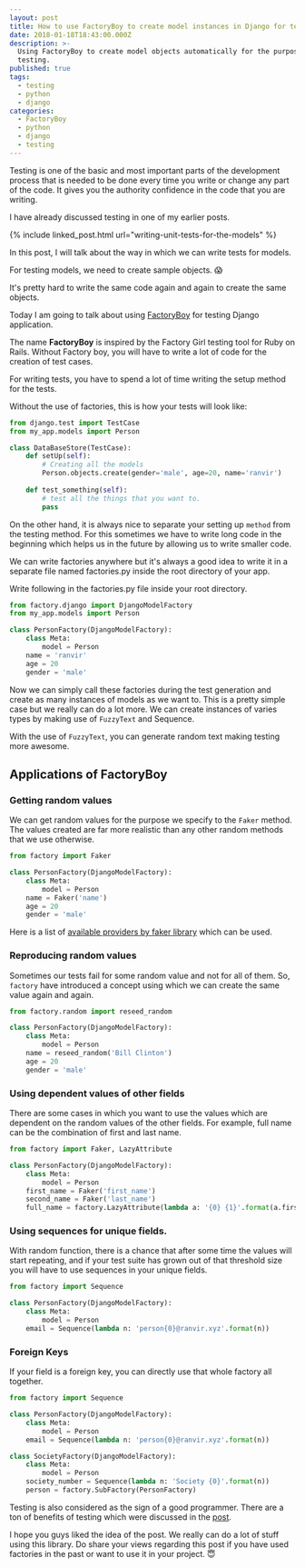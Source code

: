 ```yaml
---
layout: post
title: How to use FactoryBoy to create model instances in Django for testing
date: 2018-01-18T18:43:00.000Z
description: >-
  Using FactoryBoy to create model objects automatically for the purpose of
  testing.
published: true
tags:
  - testing
  - python
  - django
categories:
  - FactoryBoy
  - python
  - django
  - testing
---
```

Testing is one of the basic and most important parts of the development process that is needed to be done every time you write or change any part of the code. It gives you the authority confidence in the code that you are writing. 

I have already discussed testing in one of my earlier posts.

{% include linked_post.html url="writing-unit-tests-for-the-models" %}

In this post, I will talk about the way in which we can write tests for models.

For testing models, we need to create sample objects. 😱

It's pretty hard to write the same code again and again to create the same objects.

Today I am going to talk about using [FactoryBoy](https://github.com/FactoryBoy/factory_boy) for testing Django application.

The name **FactoryBoy** is inspired by the Factory Girl testing tool for Ruby on Rails. Without Factory boy, you will have to write a lot of code for the creation of test cases.

For writing tests, you have to spend a lot of time writing the setup method for the tests.

Without the use of factories, this is how your tests will look like:

```python
from django.test import TestCase
from my_app.models import Person

class DataBaseStore(TestCase):
    def setUp(self):
        # Creating all the models   
        Person.objects.create(gender='male', age=20, name='ranvir')  
    
    def test_something(self):
        # test all the things that you want to.
        pass
```
 

On the other hand, it is always nice to separate your setting up `method` from the testing method. For this sometimes we have to write long code in the beginning which helps us in the future by allowing us to write smaller code. 

We can write factories anywhere but it's always a good idea to write it in a separate file named factories.py inside the root directory of your app.

Write following in the factories.py file inside your root directory.

 
```python
from factory.django import DjangoModelFactory  
from my_app.models import Person  

class PersonFactory(DjangoModelFactory):  
    class Meta:  
        model = Person  
    name = 'ranvir'  
    age = 20  
    gender = 'male'  
```

Now we can simply call these factories during the test generation and create as many instances of models as we want to. This is a pretty simple case but we really can do a lot more. We can create instances of varies types by making use of `FuzzyText` and Sequence.

With the use of `FuzzyText`, you can generate random text making testing more awesome.

## Applications of FactoryBoy

### Getting random values

We can get random values for the purpose we specify to the `Faker` method. The values created are far more realistic than any other random methods that we use otherwise.

```python
from factory import Faker

class PersonFactory(DjangoModelFactory):  
    class Meta:  
        model = Person
    name = Faker('name')
    age = 20
    gender = 'male'
```

Here is a list of [available providers by faker library](https://faker.readthedocs.io/en/stable/providers.html) which can be used.

### Reproducing random values

Sometimes our tests fail for some random value and not for all of them. So, `factory` have introduced a concept using which we can create the same value again and again.

```python
from factory.random import reseed_random

class PersonFactory(DjangoModelFactory):  
    class Meta:  
        model = Person
    name = reseed_random('Bill Clinton')
    age = 20
    gender = 'male'
```

### Using dependent values of other fields

There are some cases in which you want to use the values which are dependent on the random values of the other fields. For example, full name can be the combination of first and last name.

```python
from factory import Faker, LazyAttribute

class PersonFactory(DjangoModelFactory):  
    class Meta:  
        model = Person
    first_name = Faker('first_name')
    second_name = Faker('last_name')
    full_name = factory.LazyAttribute(lambda a: '{0} {1}'.format(a.first_name, a.last_name))
```

### Using sequences for unique fields.

With random function, there is a chance that after some time the values will start repeating, and if your test suite has grown out of that threshold size you will have to use sequences in your unique fields.

```python
from factory import Sequence

class PersonFactory(DjangoModelFactory):  
    class Meta:  
        model = Person
    email = Sequence(lambda n: 'person{0}@ranvir.xyz'.format(n))
```

### Foreign Keys

If your field is a foreign key, you can directly use that whole factory all together.

```python
from factory import Sequence

class PersonFactory(DjangoModelFactory):  
    class Meta:  
        model = Person
    email = Sequence(lambda n: 'person{0}@ranvir.xyz'.format(n))

class SocietyFactory(DjangoModelFactory):  
    class Meta:  
        model = Person
    society_number = Sequence(lambda n: 'Society {0}'.format(n))
    person = factory.SubFactory(PersonFactory)
```

Testing is also considered as the sign of a good programmer. There are a ton of benefits of testing which were discussed in the [post](https://ranvir.xyz/blog/writing-unit-tests-for-the-models/).

I hope you guys liked the idea of the post. We really can do a lot of stuff using this library. Do share your views regarding this post if you have used factories in the past or want to use it in your project. 😇
